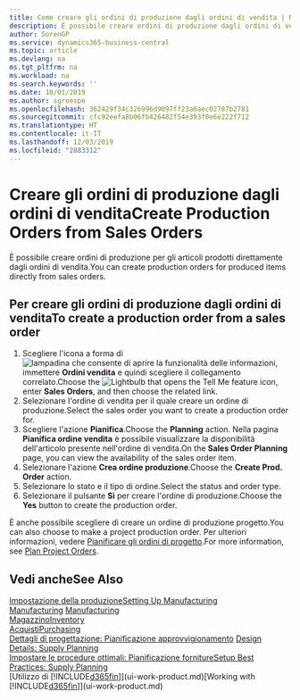 ```yaml
---
title: Come creare gli ordini di produzione dagli ordini di vendita | Microsoft Docs
description: È possibile creare ordini di produzione dagli ordini di vendita nell'area di applicazione Vendite e marketing.
author: SorenGP
ms.service: dynamics365-business-central
ms.topic: article
ms.devlang: na
ms.tgt_pltfrm: na
ms.workload: na
ms.search.keywords: ''
ms.date: 10/01/2019
ms.author: sgroespe
ms.openlocfilehash: 362429f34c326996d9097ff23a0aec02787b2781
ms.sourcegitcommit: cfc92eefa8b06fb426482f54e393f0e6e222f712
ms.translationtype: HT
ms.contentlocale: it-IT
ms.lasthandoff: 12/03/2019
ms.locfileid: "2883312"
---
```

# <a name="create-production-orders-from-sales-orders"></a><span data-ttu-id="2d9bb-103">Creare gli ordini di produzione dagli ordini di vendita</span><span class="sxs-lookup"><span data-stu-id="2d9bb-103">Create Production Orders from Sales Orders</span></span>
<span data-ttu-id="2d9bb-104">È possibile creare ordini di produzione per gli articoli prodotti direttamente dagli ordini di vendita.</span><span class="sxs-lookup"><span data-stu-id="2d9bb-104">You can create production orders for produced items directly from sales orders.</span></span>  

## <a name="to-create-a-production-order-from-a-sales-order"></a><span data-ttu-id="2d9bb-105">Per creare gli ordini di produzione dagli ordini di vendita</span><span class="sxs-lookup"><span data-stu-id="2d9bb-105">To create a production order from a sales order</span></span>  

1.  <span data-ttu-id="2d9bb-106">Scegliere l'icona a forma di ![lampadina che consente di aprire la funzionalità delle informazioni](media/ui-search/search_small.png "Informazioni sull'operazione che si desidera eseguire"), immettere **Ordini vendita** e quindi scegliere il collegamento correlato.</span><span class="sxs-lookup"><span data-stu-id="2d9bb-106">Choose the ![Lightbulb that opens the Tell Me feature](media/ui-search/search_small.png "Tell me what you want to do") icon, enter **Sales Orders**, and then choose the related link.</span></span>  
2.  <span data-ttu-id="2d9bb-107">Selezionare l'ordine di vendita per il quale creare un ordine di produzione.</span><span class="sxs-lookup"><span data-stu-id="2d9bb-107">Select the sales order you want to create a production order for.</span></span>  
3.  <span data-ttu-id="2d9bb-108">Scegliere l'azione **Pianifica**.</span><span class="sxs-lookup"><span data-stu-id="2d9bb-108">Choose the **Planning** action.</span></span> <span data-ttu-id="2d9bb-109">Nella pagina **Pianifica ordine vendita** è possibile visualizzare la disponibilità dell'articolo presente nell'ordine di vendita.</span><span class="sxs-lookup"><span data-stu-id="2d9bb-109">On the **Sales Order Planning** page, you can view the availability of the sales order item.</span></span>  
4.  <span data-ttu-id="2d9bb-110">Selezionare l'azione **Crea ordine produzione**.</span><span class="sxs-lookup"><span data-stu-id="2d9bb-110">Choose the **Create Prod. Order** action.</span></span>  
5.  <span data-ttu-id="2d9bb-111">Selezionare lo stato e il tipo di ordine.</span><span class="sxs-lookup"><span data-stu-id="2d9bb-111">Select the status and order type.</span></span>  
6.  <span data-ttu-id="2d9bb-112">Selezionare il pulsante **Sì** per creare l'ordine di produzione.</span><span class="sxs-lookup"><span data-stu-id="2d9bb-112">Choose the **Yes** button to create the production order.</span></span>

<span data-ttu-id="2d9bb-113">È anche possibile scegliere di creare un ordine di produzione progetto.</span><span class="sxs-lookup"><span data-stu-id="2d9bb-113">You can also choose to make a project production order.</span></span> <span data-ttu-id="2d9bb-114">Per ulteriori informazioni, vedere [Pianificare gli ordini di progetto](production-how-to-plan-project-orders.md).</span><span class="sxs-lookup"><span data-stu-id="2d9bb-114">For more information, see [Plan Project Orders](production-how-to-plan-project-orders.md).</span></span>   

## <a name="see-also"></a><span data-ttu-id="2d9bb-115">Vedi anche</span><span class="sxs-lookup"><span data-stu-id="2d9bb-115">See Also</span></span>  
[<span data-ttu-id="2d9bb-116">Impostazione della produzione</span><span class="sxs-lookup"><span data-stu-id="2d9bb-116">Setting Up Manufacturing</span></span>](production-configure-production-processes.md)  
<span data-ttu-id="2d9bb-117">[Manufacturing](production-manage-manufacturing.md)  </span><span class="sxs-lookup"><span data-stu-id="2d9bb-117">[Manufacturing](production-manage-manufacturing.md)  </span></span>  
[<span data-ttu-id="2d9bb-118">Magazzino</span><span class="sxs-lookup"><span data-stu-id="2d9bb-118">Inventory</span></span>](inventory-manage-inventory.md)  
[<span data-ttu-id="2d9bb-119">Acquisti</span><span class="sxs-lookup"><span data-stu-id="2d9bb-119">Purchasing</span></span>](purchasing-manage-purchasing.md)  
<span data-ttu-id="2d9bb-120">[Dettagli di progettazione: Pianificazione approvvigionamento](design-details-supply-planning.md) </span><span class="sxs-lookup"><span data-stu-id="2d9bb-120">[Design Details: Supply Planning](design-details-supply-planning.md) </span></span>  
[<span data-ttu-id="2d9bb-121">Impostare le procedure ottimali: Pianificazione forniture</span><span class="sxs-lookup"><span data-stu-id="2d9bb-121">Setup Best Practices: Supply Planning</span></span>](setup-best-practices-supply-planning.md)  
<span data-ttu-id="2d9bb-122">[Utilizzo di [!INCLUDE[d365fin](includes/d365fin_md.md)]](ui-work-product.md)</span><span class="sxs-lookup"><span data-stu-id="2d9bb-122">[Working with [!INCLUDE[d365fin](includes/d365fin_md.md)]](ui-work-product.md)</span></span>
